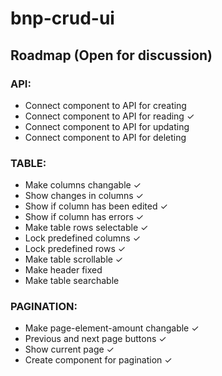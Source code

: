 # bnp-crud-ui

## Roadmap (Open for discussion)
### API:
- Connect component to API for creating
- Connect component to API for reading ✓
- Connect component to API for updating
- Connect component to API for deleting

### TABLE:
- Make columns changable ✓
- Show changes in columns ✓
- Show if column has been edited ✓
- Show if column has errors ✓
- Make table rows selectable ✓
- Lock predefined columns ✓
- Lock predefined rows ✓
- Make table scrollable ✓
- Make header fixed
- Make table searchable

### PAGINATION:
- Make page-element-amount changable ✓
- Previous and next page buttons ✓
- Show current page ✓
- Create component for pagination ✓
